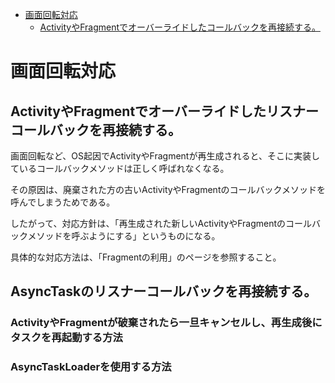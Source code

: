 <!-- TOC depthFrom:1 depthTo:6 withLinks:1 updateOnSave:1 orderedList:0 -->

- [画面回転対応](#画面回転対応)
	- [ActivityやFragmentでオーバーライドしたコールバックを再接続する。](#activityやfragmentでオーバーライドしたコールバックを再接続する)

<!-- /TOC -->


# 画面回転対応

## ActivityやFragmentでオーバーライドしたリスナーコールバックを再接続する。

画面回転など、OS起因でActivityやFragmentが再生成されると、そこに実装しているコールバックメソッドは正しく呼ばれなくなる。

その原因は、廃棄された方の古いActivityやFragmentのコールバックメソッドを呼んでしまうためである。

したがって、対応方針は、「再生成された新しいActivityやFragmentのコールバックメソッドを呼ぶようにする」というものになる。

具体的な対応方法は、「Fragmentの利用」のページを参照すること。


## AsyncTaskのリスナーコールバックを再接続する。

### ActivityやFragmentが破棄されたら一旦キャンセルし、再生成後にタスクを再起動する方法


### AsyncTaskLoaderを使用する方法


